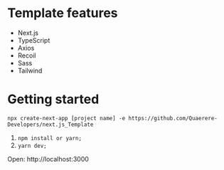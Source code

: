 # Template features
- Next.js
- TypeScript
- Axios
- Recoil
- Sass
- Tailwind

# Getting started
```npx create-next-app [project name] -e https://github.com/Quaerere-Developers/next.js_Template```

1. ```npm install or yarn;```
2. ```yarn dev;```

Open: http://localhost:3000